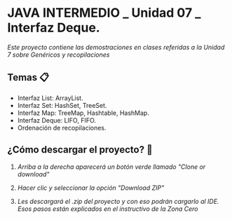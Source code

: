 # JAVA INTERMEDIO _ Unidad 07 _ Interfaz Deque.

_Este proyecto contiene las demostraciones en clases referidas a la Unidad 7 sobre Genéricos y recopilaciones_

## Temas 📋
* Interfaz List: ArrayList.
* Interfaz Set: HashSet, TreeSet.
* Interfaz Map: TreeMap, Hashtable, HashMap.
* Interfaz Deque: LIFO, FIFO.
* Ordenación de recopilaciones.

## ¿Cómo descargar el proyecto? 🔧
1. _Arriba a la derecha aparecerá un botón verde llamado "Clone or download"_

2. _Hacer clic y seleccionar la opción "Download ZIP"_

3. _Les descargará el .zip del proyecto y con eso podrán cargarlo al IDE. Esos pasos están explicados en el instructivo de la Zona Cero_
